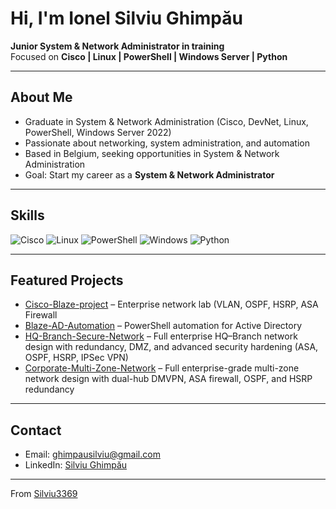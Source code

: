 # Hi, I'm Ionel Silviu Ghimpău

 **Junior System & Network Administrator in training**  
Focused on **Cisco | Linux | PowerShell | Windows Server | Python**  
 

---

##  About Me
-  Graduate in System & Network Administration (Cisco, DevNet, Linux, PowerShell, Windows Server 2022)  
-  Passionate about networking, system administration, and automation  
-  Based in Belgium, seeking opportunities in System & Network Administration  
-  Goal: Start my career as a **System & Network Administrator**  

---

##  Skills
![Cisco](https://img.shields.io/badge/Cisco-Networking-blue?logo=cisco&logoColor=white)
![Linux](https://img.shields.io/badge/Linux-Admin-orange?logo=linux&logoColor=white)
![PowerShell](https://img.shields.io/badge/PowerShell-Scripting-blue?logo=powershell&logoColor=white)
![Windows](https://img.shields.io/badge/Windows%20Server-2022-0078D6?logo=windows&logoColor=white)
![Python](https://img.shields.io/badge/Python-Learning-yellow?logo=python&logoColor=white)

---

##  Featured Projects
-  [Cisco-Blaze-project](https://github.com/Silviu3369/Cisco-Blaze-project) – Enterprise network lab (VLAN, OSPF, HSRP, ASA Firewall  
-  [Blaze-AD-Automation](https://github.com/Silviu3369/Blaze-AD-Automation) – PowerShell automation for Active Directory
-  [HQ-Branch-Secure-Network](https://github.com/Silviu3369/HQ-Branch-Secure-Network) – Full enterprise HQ–Branch network design with redundancy, DMZ, and advanced security hardening (ASA, OSPF, HSRP, IPSec VPN)
-  [Corporate-Multi-Zone-Network](https://github.com/Silviu3369/Corporate-Multi-Zone-Network) – Full enterprise-grade multi-zone network design with dual-hub DMVPN, ASA firewall, OSPF, and HSRP redundancy


---

##  Contact
-  Email: [ghimpausilviu@gmail.com](mailto:ghimpausilviu@gmail.com)  
-  LinkedIn: [Silviu Ghimpău](https://www.linkedin.com/in/silviu-ghimpau)  

---
 From [Silviu3369](https://github.com/Silviu3369)
